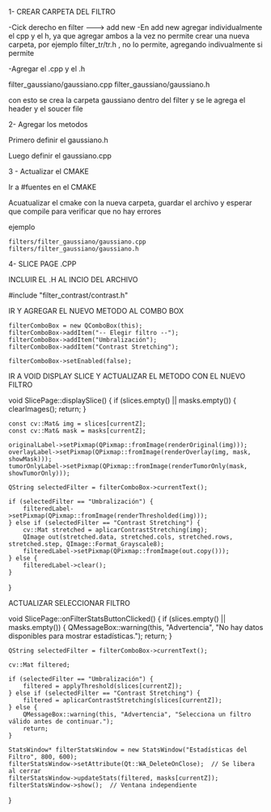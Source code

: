 1- CREAR CARPETA DEL FILTRO

-Cick derecho en filter ---> add new
-En add new agregar individualmente el cpp y el h, ya que agregar ambos a la vez no permite crear una nueva carpeta, por ejemplo filter_tr/tr.h , no lo permite, agregando indivualmente si permite

-Agregar el .cpp y el .h

filter_gaussiano/gaussiano.cpp
filter_gaussiano/gaussiano.h

con esto se crea la carpeta gaussiano dentro del filter y se le agrega el header y el soucer file


2- Agregar los metodos

Primero definir el gaussiano.h

Luego definir el gaussiano.cpp

3 - Actualizar el CMAKE

Ir a #fuentes en el CMAKE

Acuatualizar el cmake con la nueva carpeta, guardar el archivo y esperar que compile para verificar que no hay errores

ejemplo

    filters/filter_gaussiano/gaussiano.cpp
    filters/filter_gaussiano/gaussiano.h


4- SLICE PAGE .CPP

INCLUIR EL .H AL INCIO DEL ARCHIVO

#include "filter_contrast/contrast.h"

IR Y AGREGAR EL NUEVO METODO AL COMBO BOX

    filterComboBox = new QComboBox(this);
    filterComboBox->addItem("-- Elegir filtro --");
    filterComboBox->addItem("Umbralización");
    filterComboBox->addItem("Contrast Stretching");

    filterComboBox->setEnabled(false);



IR A VOID DISPLAY SLICE Y ACTUALIZAR EL METODO CON EL NUEVO FILTRO


void SlicePage::displaySlice() {
    if (slices.empty() || masks.empty()) {
        clearImages();
        return;
    }

    const cv::Mat& img = slices[currentZ];
    const cv::Mat& mask = masks[currentZ];

    originalLabel->setPixmap(QPixmap::fromImage(renderOriginal(img)));
    overlayLabel->setPixmap(QPixmap::fromImage(renderOverlay(img, mask, showMask)));
    tumorOnlyLabel->setPixmap(QPixmap::fromImage(renderTumorOnly(mask, showTumorOnly)));

    QString selectedFilter = filterComboBox->currentText();

    if (selectedFilter == "Umbralización") {
        filteredLabel->setPixmap(QPixmap::fromImage(renderThresholded(img)));
    } else if (selectedFilter == "Contrast Stretching") {
        cv::Mat stretched = aplicarContrastStretching(img);
        QImage out(stretched.data, stretched.cols, stretched.rows, stretched.step, QImage::Format_Grayscale8);
        filteredLabel->setPixmap(QPixmap::fromImage(out.copy()));
    } else {
        filteredLabel->clear();
    }
}



ACTUALIZAR SELECCIONAR FILTRO


void SlicePage::onFilterStatsButtonClicked() {
    if (slices.empty() || masks.empty()) {
        QMessageBox::warning(this, "Advertencia", "No hay datos disponibles para mostrar estadísticas.");
        return;
    }

    QString selectedFilter = filterComboBox->currentText();

    cv::Mat filtered;

    if (selectedFilter == "Umbralización") {
        filtered = applyThreshold(slices[currentZ]);
    } else if (selectedFilter == "Contrast Stretching") {
        filtered = aplicarContrastStretching(slices[currentZ]);
    } else {
        QMessageBox::warning(this, "Advertencia", "Selecciona un filtro válido antes de continuar.");
        return;
    }

    StatsWindow* filterStatsWindow = new StatsWindow("Estadísticas del Filtro", 800, 600);
    filterStatsWindow->setAttribute(Qt::WA_DeleteOnClose);  // Se libera al cerrar
    filterStatsWindow->updateStats(filtered, masks[currentZ]);
    filterStatsWindow->show();  // Ventana independiente
}
